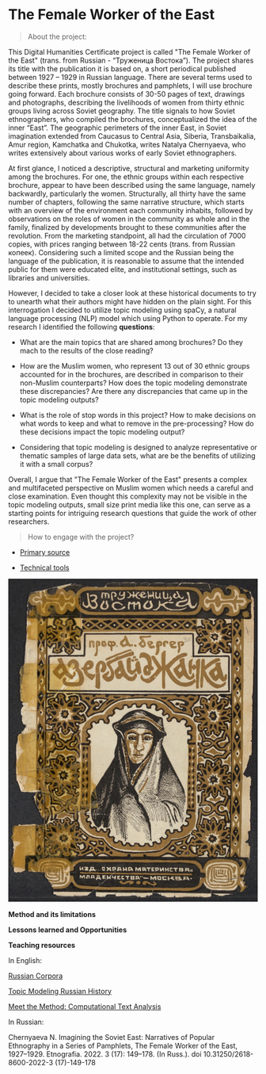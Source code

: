 # The Female Worker of the East

>About the project:

This Digital Humanities Certificate project is called "The Female Worker of the East" (trans. from Russian - “Труженица Востока”). The project shares its title with the publication it is based on, a short periodical published between 1927 – 1929 in Russian language. There are several terms used to describe these prints, mostly brochures and pamphlets, I will use brochure going forward. Each brochure consists of 30-50 pages of text, drawings and photographs, describing the livelihoods of women from thirty ethnic groups living across Soviet geography. The title signals to how Soviet ethnographers, who compiled the brochures, conceptualized the idea of the inner “East”. The geographic perimeters of the inner East, in Soviet imagination extended from Caucasus to Central Asia, Siberia, Transbaikalia, Amur region, Kamchatka and Chukotka, writes Natalya Chernyaeva, who writes extensively about various works of early Soviet ethnographers. 

At first glance, I noticed a descriptive, structural and marketing uniformity among the brochures. For one, the ethnic groups within each respective brochure, appear to have been described using the same language,  namely backwardly, particularly the women. Structurally, all thirty have the same number of chapters, following the same narrative structure, which starts with an overview of the environment each community inhabits, followed by observations on the roles of women in the community as whole and in the family, finalized by developments brought to these communities after the revolution. From the marketing standpoint, all had the circulation of 7000 copies, with prices ranging between 18-22 cents (trans. from Russian копеек). Considering such a limited scope and the Russian being the language of the publication, it is reasonable to assume that the intended public for them were educated elite, and institutional settings, such as libraries and universities. 

However, I decided to take a closer look at these historical documents to try to unearth what their authors might have hidden on the plain sight. For this interrogation I decided to utilize topic modeling using spaCy, a natural language processing (NLP) model which using Python to operate. For my research I identified the following **questions**: 

- What are the main topics that are shared among brochures? Do they mach to the results of the close reading? 

- How are the Muslim women, who represent 13 out of 30 ethnic groups accounted for in the brochures, are described in comparison to their non-Muslim counterparts? How does the topic modeling demonstrate these discrepancies? Are there any discrepancies that came up in the topic modeling outputs?

- What is the role of stop words in this project? How to make decisions on what words to keep and what to remove in the pre-processing? How do these decisions impact the topic modeling output?

- Considering that topic modeling is designed to analyze representative or thematic samples of large data sets, what are be the benefits of utilizing it with a small corpus? 


Overall, I argue that "The Female Worker of the East" presents a complex and multifaceted perspective on Muslim women which needs a careful and close examination. Even thought this complexity may not be visible in the topic modeling outputs, small size print media like this one, can serve as a starting points for intriguing research questions that guide the work of other researchers.  


>How to engage with the project?

* [Primary source](https://github.com/sayyarahuseynli/workeroftheeast.github.io/tree/main/primary_source)
  
* [Technical tools](https://github.com/sayyarahuseynli/workeroftheeast.github.io/tree/main/Technical%20tools)

![cover picture](cover_photo.jpg)


**Method and its limitations**

**Lessons learned and Opportunities**

**Teaching resources**

In English:

[Russian Corpora](https://ruscorpora.ru/en) 

[Topic Modeling Russian History](https://link.springer.com/chapter/10.1007/978-3-030-42855-6_24#Sec9)

[Meet the Method: Computational Text Analysis](https://cssh.northeastern.edu/nulab/meet-the-method-computational-text-analysis/)  

In Russian:

Chernyaeva N. Imagining the Soviet East: Narratives of Popular Ethnography in a Series of Pamphlets, The Female Worker of the East, 1927–1929. Etnografia. 2022. 3 (17): 149–178. (In Russ.). doi 10.31250/2618-8600-2022-3 (17)-149-178 



